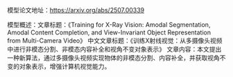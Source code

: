模型论文地址：https://arxiv.org/abs/2507.00339

模型概述：文章标题：《Training for X-Ray Vision: Amodal Segmentation, Amodal Content Completion, and View-Invariant Object Representation from Multi-Camera Video》
中文文章标题：《训练X射线视觉：从多摄像头视频中进行非模态分割、非模态内容补全和视角不变对象表示》
文章内容：本文提出一种新算法，通过多摄像头视频实现物体的非模态分割、内容补全，并获取视角不变的对象表示，增强计算机视觉能力。
